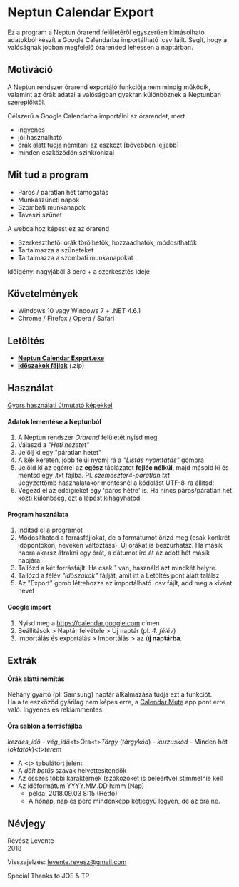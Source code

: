 Neptun Calendar Export
======================
Ez a program a Neptun órarend felületéről egyszerűen kimásolható adatokból készít a Google Calendarba importálható .csv fájlt. Segít, hogy a valóságnak jobban megfelelő órarended lehessen a naptárban.

Motiváció
---------
A Neptun rendszer órarend exportáló funkciója nem mindig működik, valamint az órák adatai a valóságban gyakran különböznek a Neptunban szereplőktől.

Célszerű a Google Calendarba importálni az órarendet, mert
- ingyenes
- jól használható
- órák alatt tudja némítani az eszközt [bővebben lejjebb]
- minden eszközödön szinkronizál

Mit tud a program
-----------------
- Páros / páratlan hét támogatás
- Munkaszüneti napok
- Szombati munkanapok
- Tavaszi szünet

A webcalhoz képest ez az órarend
- Szerkeszthető: órák törölhetők, hozzáadhatók, módosíthatók
- Tartalmazza a szüneteket
- Tartalmazza a szombati munkanapokat

Időigény: nagyjából 3 perc + a szerkesztés ideje

Követelmények
-------------
- Windows 10 vagy Windows 7 + .NET 4.6.1
- Chrome / Firefox / Opera / Safari

Letöltés
--------
- [**Neptun Calendar Export.exe**](https://github.com/leventerevesz/Neptun-calendar-export/raw/master/Let%C3%B6lt%C3%A9sek/Neptun%20Calendar%20Export.exe)
- [**időszakok fájlok**](https://github.com/leventerevesz/Neptun-calendar-export/raw/master/Let%C3%B6lt%C3%A9sek/idoszakok.zip) (.zip)

Használat
---------
[Gyors használati útmutató képekkel](Hasznalati-utmutato.md)

#### Adatok lementése a Neptunból
1. A Neptun rendszer *Órarend* felületét nyisd meg
2. Válaszd a *"Heti nézetet"*
3. Jelölj ki egy "páratlan hetet"
4. A kék kereten, jobb felül nyomj rá a *"Listás nyomtatás"* gombra
5. Jelöld ki az egérrel az **egész** táblázatot **fejléc nélkül**, majd másold ki és mentsd egy .txt fájlba.  Pl. *szemeszter4-páratlan.txt*  
Jegyzettömb használatakor mentésnél a kódolást UTF-8-ra állítsd!
6. Végezd el az eddigieket egy 'páros hétre' is. Ha nincs páros/páratlan hét közti különbség, ezt a lépést kihagyhatod.

#### Program használata
1. Indítsd el a programot
2. Módosíthatod a forrásfájlokat, de a formátumot őrizd meg (csak konkrét időpontokon, neveken változtass). Új órákat is beszúrhatsz. Ha másik napra akarsz átrakni egy órát, a dátumot írd át az adott hét másik napjára. 
3. Tallózd a két forrásfájlt. Ha csak 1 van, használd azt mindkét helyre.
4. Tallózd a félév *"időszakok"* fájlját, amit itt a Letöltés pont alatt találsz
5. Az "Export" gomb létrehozza az importálható .csv fájlt, add meg a kívánt nevet

#### Google import
1. Nyisd meg a https://calendar.google.com címen
2. Beállítások > Naptár felvétele > Új naptár (pl. *4. félév*)
3. Importálás és exportálás > Importálás > az **új naptárba**.

Extrák
------
#### Órák alatti némítás
Néhány gyártó (pl. Samsung) naptár alkalmazása tudja ezt a funkciót.  
Ha a te eszközöd gyárilag nem képes erre, a [Calendar Mute](https://play.google.com/store/apps/details?id=com.PKH.calendarmute&hl=en_US)
 app pont erre való. Ingyenes és reklámmentes.

#### Óra sablon a forrásfájlba
*kezdés_idő* - *vég_idő*\<t>Óra\<t>*Tárgy* (*tárgykód*) - *kurzuskód* - Minden hét (*oktatók*)\<t>*terem*

- A \<t> tabulátort jelent.
- A *dőlt betűs* szavak helyettesítendők
- Az összes többi karakternek (szóközöket is beleértve) stimmelnie kell
- Az időformátum YYYY.MM.DD h:mm (Nap)  
  - példa: 2018.09.03 8:15 (Hétfő)  
  - A hónap, nap és perc mindenképp kétjegyű legyen, de az óra ne.

Névjegy
-------
Révész Levente  
2018

Visszajelzés: levente.revesz@gmail.com

Special Thanks to JOE & TP
